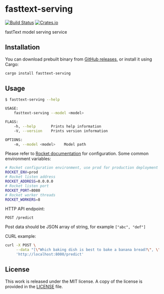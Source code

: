 # fasttext-serving

[![Build Status](https://travis-ci.org/messense/fasttext-serving.svg?branch=master)](https://travis-ci.org/messense/fasttext-serving)
[![Crates.io](https://img.shields.io/crates/v/fasttext-serving.svg)](https://crates.io/crates/fasttext-serving)

fastText model serving service

## Installation

You can download prebuilt binary from [GitHub releases](https://github.com/messense/fasttext-serving/releases),
or install it using Cargo:

```bash
cargo install fasttext-serving
```

## Usage

```bash
$ fasttext-serving --help

USAGE:
    fasttext-serving --model <model>

FLAGS:
    -h, --help       Prints help information
    -V, --version    Prints version information

OPTIONS:
    -m, --model <model>    Model path
```

Please refer to [Rocket documentation](https://rocket.rs/guide/configuration/#configuration) for configuration.
Some common environment variables:

```bash
# Rocket configuration environment, use prod for production deployment
ROCKET_ENV=prod
# Rocket listen address
ROCKET_ADDRESS=0.0.0.0
# Rocket listen port
ROCKET_PORT=8080
# Rocket worker threads
ROCKET_WORKERS=8
```

HTTP API endpoint:

```
POST /predict
```

Post data should be JSON array of string, for example `["abc", "def"]`

CURL example:

```bash
curl -X POST \
     --data "[\"Which baking dish is best to bake a banana bread?\", \"Why not put knives in the dishwasher?\"]" \
     'http://localhost:8000/predict'
```

## License

This work is released under the MIT license. A copy of the license is provided in the [LICENSE](./LICENSE) file.
